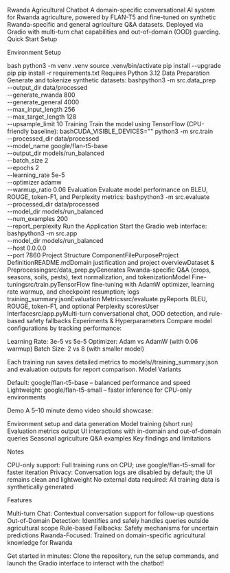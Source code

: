 Rwanda Agricultural Chatbot
A domain-specific conversational AI system for Rwanda agriculture, powered by FLAN-T5 and fine-tuned on synthetic Rwanda-specific and general agriculture Q&A datasets. Deployed via Gradio with multi-turn chat capabilities and out-of-domain (OOD) guarding.
Quick Start
Setup

Environment Setup

bash   python3 -m venv .venv
   source .venv/bin/activate
   pip install --upgrade pip
   pip install -r requirements.txt
Requires Python 3.12
Data Preparation
Generate and tokenize synthetic datasets:
bashpython3 -m src.data_prep \
  --output_dir data/processed \
  --generate_rwanda 800 \
  --generate_general 4000 \
  --max_input_length 256 \
  --max_target_length 128 \
  --upsample_limit 10
Training
Train the model using TensorFlow (CPU-friendly baseline):
bashCUDA_VISIBLE_DEVICES="" python3 -m src.train \
  --processed_dir data/processed \
  --model_name google/flan-t5-base \
  --output_dir models/run_balanced \
  --batch_size 2 \
  --epochs 2 \
  --learning_rate 5e-5 \
  --optimizer adamw \
  --warmup_ratio 0.06
Evaluation
Evaluate model performance on BLEU, ROUGE, token-F1, and Perplexity metrics:
bashpython3 -m src.evaluate \
  --processed_dir data/processed \
  --model_dir models/run_balanced \
  --num_examples 200 \
  --report_perplexity
Run the Application
Start the Gradio web interface:
bashpython3 -m src.app \
  --model_dir models/run_balanced \
  --host 0.0.0.0 \
  --port 7860
Project Structure
ComponentFilePurposeProject DefinitionREADME.mdDomain justification and project overviewDataset & Preprocessingsrc/data_prep.pyGenerates Rwanda-specific Q&A (crops, seasons, soils, pests), text normalization, and tokenizationModel Fine-tuningsrc/train.pyTensorFlow fine-tuning with AdamW optimizer, learning rate warmup, and checkpoint resumption; logs training_summary.jsonEvaluation Metricssrc/evaluate.pyReports BLEU, ROUGE, token-F1, and optional Perplexity scoresUser Interfacesrc/app.pyMulti-turn conversational chat, OOD detection, and rule-based safety fallbacks
Experiments & Hyperparameters
Compare model configurations by tracking performance:

Learning Rate: 3e-5 vs 5e-5
Optimizer: Adam vs AdamW (with 0.06 warmup)
Batch Size: 2 vs 8 (with smaller model)

Each training run saves detailed metrics to models/<run>/training_summary.json and evaluation outputs for report comparison.
Model Variants

Default: google/flan-t5-base – balanced performance and speed
Lightweight: google/flan-t5-small – faster inference for CPU-only environments

Demo
A 5–10 minute demo video should showcase:

Environment setup and data generation
Model training (short run)
Evaluation metrics output
UI interactions with in-domain and out-of-domain queries
Seasonal agriculture Q&A examples
Key findings and limitations

Notes

CPU-only support: Full training runs on CPU; use google/flan-t5-small for faster iteration
Privacy: Conversation logs are disabled by default; the UI remains clean and lightweight
No external data required: All training data is synthetically generated

Features

Multi-turn Chat: Contextual conversation support for follow-up questions
Out-of-Domain Detection: Identifies and safely handles queries outside agricultural scope
Rule-based Fallbacks: Safety mechanisms for uncertain predictions
Rwanda-Focused: Trained on domain-specific agricultural knowledge for Rwanda


Get started in minutes: Clone the repository, run the setup commands, and launch the Gradio interface to interact with the chatbot!
